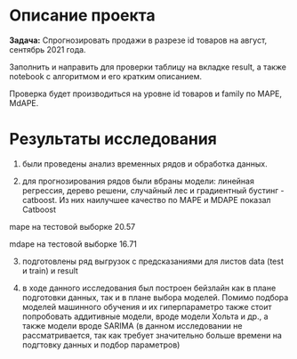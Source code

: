 # Описание проекта

**Задача:** Спрогнозировать продажи в разрезе id товаров на август, сентябрь 2021 года.

Заполнить и направить для проверки таблицу на вкладке result, а также notebook с алгоритмом и его кратким описанием.

Проверка будет производиться на уровне id товаров и family по MAPE, MdAPE.

# Результаты исследования 

1. были проведены анализ временных рядов и обработка данных. 

2. для прогнозирования рядов были вбраны модели: линейная регрессия, дерево решени, случайный лес и градиентный бустинг - catboost. Из них наилучшее качество по MAPE и MDAPE показал Catboost

mape на тестовой выборке  20.57

mdape на тестовой выборке  16.71

3. подготовлены ряд выгрузок с предсказаниями для листов data (test и train) и result

4. в ходе данного исследования был построен бейзлайн как в плане подготовки данных, так и в плане выбора моделей. Помимо подбора моделей машинного обучения и их гиперпараметро также стоит попробовать аддитивные модели, вроде модели Хольта и др., а также модели вроде SARIMA (в данном исследовании не рассматривается, так как требует значительно больше времени на подгтовку данных и подбор параметров)
